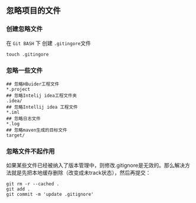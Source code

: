 ## 忽略项目的文件

### 创建忽略文件
在 `Git BASH` 下 创建 `.gitingore`文件

	touch .gitingore
### 忽略一些文件

	## 忽略HBuider工程文件
	*.project
	## 忽略Intelij idea工程文件夹
	.idea/
	## 忽略Intellij idea 工程文件
	*.iml
	## 忽略日志文件
	*.log
	## 忽略maven生成的目标文件
	target/
	
### 忽略文件不起作用
如果某些文件已经被纳入了版本管理中，则修改.gitignore是无效的。那么解决方法就是先把本地缓存删除（改变成未track状态），然后再提交：

	git rm -r --cached .
	git add .
	git commit -m 'update .gitignore'

